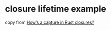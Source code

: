 # closure lifetime example
copy from [How’s a capture in Rust closures?](https://cotigao.medium.com/hows-a-capture-in-rust-closures-2884d6ef3cbe)
